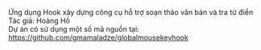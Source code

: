 Ứng dụng Hook xây dựng công cụ hỗ trợ soạn thảo văn bản và tra từ điển <br>
Tác giả: Hoàng Hồ <br>
Dự án có sử dụng một số mã nguồn tại: https://github.com/gmamaladze/globalmousekeyhook

